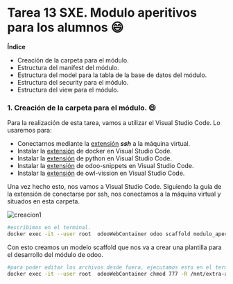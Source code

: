# Tarea 13 SXE. Modulo aperitivos para los alumnos 😄

**Índice**
- Creación de la carpeta para el módulo.
- Estructura del manifest del módulo.
- Estructura del model para la tabla de la base de datos del módulo.
- Estructura del security para el módulo.
- Estructura del view para el módulo.


### 1. Creación de la carpeta para el módulo. 😄
Para la realización de esta tarea, vamos a utilizar el Visual Studio Code. Lo usaremos para:
- Conectarnos mediante la [extensión](https://marketplace.visualstudio.com/items?itemName=ms-vscode-remote.remote-ssh) ***ssh*** a la máquina virtual.
- Instalar la [extensión](https://marketplace.visualstudio.com/items?itemName=ms-azuretools.vscode-docker) de docker en Visual Studio Code.
- Instalar la [extensión](https://marketplace.visualstudio.com/items?itemName=ms-python.python) de python en Visual Studio Code.
- Instalar la [extensión](https://marketplace.visualstudio.com/items?itemName=jeffery9.odoo-snippets) de odoo-snippets en Visual Studio Code. 
- Instalar la [extensión](https://marketplace.visualstudio.com/items?itemName=Odoo.owl-vision) de owl-vission en Visual Studio Code.

Una vez hecho esto, nos vamos a Visual Studio Code. Siguiendo la guía de la extensión de conectarse por ssh, nos conectamos a la máquina virtual y situados en esta carpeta.

![creacion1](https://github.com/user-attachments/assets/a4d99482-b07e-4e7f-8c28-7b2aa1b4b0d4)

```bash
#escribimos en el terminal.
docker exec -it --user root  odooWebContainer odoo scaffold modulo_aperitivos /mnt/extra-addons/
```

Con esto creamos un modelo scaffold que nos va a crear una plantilla para el desarrollo del módulo de odoo.

```bash
#para poder editar los archivos desde fuera, ejecutamos esto en el terminal.
docker exec -it --user root  odooWebContainer chmod 777 -R /mnt/extra-addons/modulo_aperitivos
```
